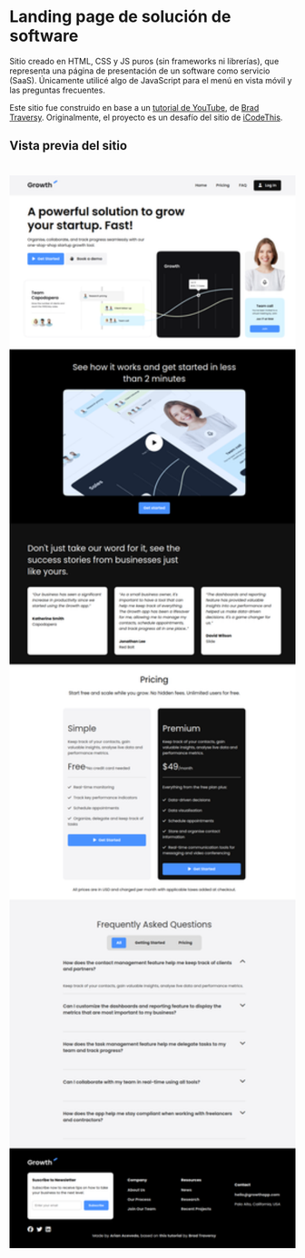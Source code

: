 # Landing page de solución de software

Sitio creado en HTML, CSS y JS puros (sin frameworks ni librerías), que representa una página de presentación de un software como servicio (SaaS).
Únicamente utilicé algo de JavaScript para el menú en vista móvil y las preguntas frecuentes.

Este sitio fue construido en base a un [tutorial de YouTube](https://www.youtube.com/watch?v=HXYZxVbWkjc), de [Brad Traversy](https://github.com/bradtraversy).
Originalmente, el proyecto es un desafío del sitio de [iCodeThis](https://icodethis.com/?ref=traversy).

## Vista previa del sitio

<img src="./images/Screenshot.png" width="600" style="display:block;margin: 40px auto" />
